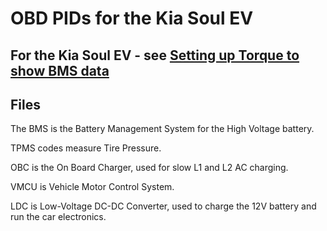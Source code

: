# OBD PIDs for the Kia Soul EV

## For the Kia Soul EV - see [Setting up Torque to show BMS data](http://www.mykiasoulev.com/forum/viewtopic.php?f=6&t=471)

## Files
The BMS is the Battery Management System for the High Voltage battery.

TPMS codes measure Tire Pressure.

OBC is the On Board Charger, used for slow L1 and L2 AC charging.

VMCU is Vehicle Motor Control System.

LDC is Low-Voltage DC-DC Converter, used to charge the 12V battery and run the car electronics.

